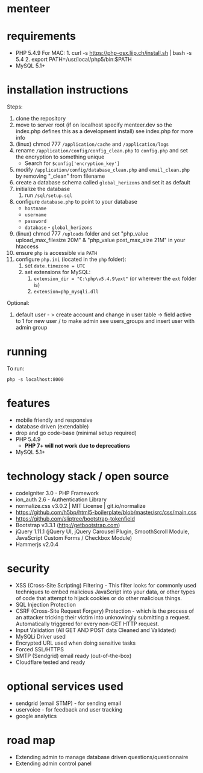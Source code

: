 # menteer

# requirements

* PHP 5.4.9
            For MAC:
            1. curl -s https://php-osx.liip.ch/install.sh | bash -s 5.4
            2. export PATH=/usr/local/php5/bin:$PATH
* MySQL 5.1+

# installation instructions

Steps:

1. clone the repository
1. move to server root (if on localhost specify menteer.dev so the index.php defines this as a development install) see index.php for more info
1. (linux) chmod 777 `/application/cache` and `/application/logs`
1. rename `/application/config/config_clean.php` to `config.php` and set the encryption to something unique
    * Search for `$config['encryption_key']`
1. modify `/application/config/database_clean.php` and `email_clean.php` by removing "_clean" from filename
1. create a database schema called `global_herizons` and set it as default
1. initialize the database
    1. run `/sql/setup.sql`
1. configure `database.php` to point to your database
    * `hostname`
    * `username`
    * `password`
    * `database` - `global_herizons`
1. (linux) chmod 777 `/uploads` folder and set "php_value upload_max_filesize 20M" & "php_value post_max_size 21M" in your htaccess
1. ensure `php` is accessible via `PATH`
1. configure `php.ini` (located in the `php` folder):
    1. set `date.timezone = UTC`
    1. set extensions for MySQL:
        1. `extension_dir = "C:\php\v5.4.9\ext"` (or wherever the `ext` folder is)
        1. `extension=php_mysqli.dll`

Optional:

1. default user - > create account and change in user table -> field active to 1 for new user / to make admin see users_groups and insert user with admin group

# running

To run:

```
php -s localhost:8000
```

# features

* mobile friendly and responsive
* database driven (extendable)
* drop and go code-base (minimal setup required)
* PHP 5.4.9
  * **PHP 7+ will not work due to deprecations**
* MySQL 5.1+

# technology stack / open source

* codeIgniter 3.0 - PHP Framework
* ion_auth 2.6 - Authentication Library
* normalize.css v3.0.2 | MIT License | git.io/normalize
* https://github.com/h5bp/html5-boilerplate/blob/master/src/css/main.css
* https://github.com/sliptree/bootstrap-tokenfield
* Bootstrap v3.3.1 (http://getbootstrap.com)
* jQuery 1.11.1 (jQuery UI, jQuery Carousel Plugin, SmoothScroll Module, JavaScript Custom Forms / Checkbox Module)
* Hammerjs v2.0.4

# security

* XSS (Cross-Site Scripting) Filtering - This filter looks for commonly used techniques to embed malicious JavaScript into your data, or other types of code that attempt to hijack cookies or do other malicious things.
* SQL Injection Protection
* CSRF (Cross-Site Request Forgery) Protection - which is the process of an attacker tricking their victim into unknowingly submitting a request.  Automatically triggered for every non-GET HTTP request.
* Input Validation (All GET AND POST data Cleaned and Validated)
* MySQLi Driver used
* Encrypted URL used when doing sensitive tasks
* Forced SSL/HTTPS
* SMTP (Sendgrid) email ready (out-of-the-box)
* Cloudflare tested and ready

# optional services used

* sendgrid (email STMP) - for sending email
* uservoice - for feedback and user tracking
* google analytics

# road map

* Extending admin to manage database driven questions/questionnaire
* Extending admin control panel
